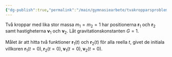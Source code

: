 ```yaml
---
{"dg-publish":true,"permalink":"/main/gymnasiearbete/tvakropparsproblemet/","tags":["gymnasie-arbete","fysik","matematik"]}
---
```


Två kroppar med lika stor massa $m_{1}=m_{2}=1$ har positionerna $\boldsymbol{r}_{1}$ och $\boldsymbol{r}_{2}$ samt hastigheterna $\boldsymbol{v}_{1}$ och $\boldsymbol{v}_{2}$. Låt gravitationskonstanten $G=1$.

Målet är att hitta två funktioner $\boldsymbol{r}_{1}(t)$ och $\boldsymbol{r}_{2}(t)$ för alla reella $t$, givet de initiala villkoren $\boldsymbol{r}_{1}(t=0),\, \boldsymbol{r}_{2}(t=0),\, \boldsymbol{v}_{1}(t=0),\, \boldsymbol{v}_{2}(t=0)$.